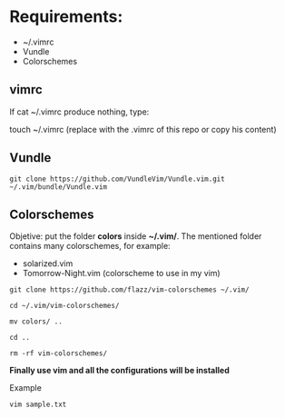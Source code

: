 # Requirements:
- ~/.vimrc
- Vundle
- Colorschemes

## vimrc
If cat ~/.vimrc produce nothing, type:

touch ~/.vimrc (replace with the .vimrc of this repo or copy his content)

## Vundle
```
git clone https://github.com/VundleVim/Vundle.vim.git ~/.vim/bundle/Vundle.vim
```

## Colorschemes
Objetive: put the folder **colors** inside **~/.vim/**. The mentioned folder contains many colorschemes, for example:
* solarized.vim
* Tomorrow-Night.vim (colorscheme to use in my vim)
```
git clone https://github.com/flazz/vim-colorschemes ~/.vim/

cd ~/.vim/vim-colorschemes/

mv colors/ ..

cd ..

rm -rf vim-colorschemes/
```

**Finally use vim and all the configurations will be installed**

Example
```
vim sample.txt
```
